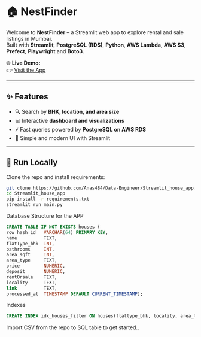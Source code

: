 # 🏠 NestFinder

Welcome to **NestFinder** – a Streamlit web app to explore rental and sale listings in Mumbai.  
Built with **Streamlit**, **PostgreSQL (RDS)**, **Python**, **AWS Lambda**, **AWS S3**, **Prefect**, **Playwright** and **Boto3**.  

🌐 **Live Demo:**  
👉 [Visit the App](https://anas-house.streamlit.app/)  

---

## ✨ Features
- 🔍 Search by **BHK, location, and area size**
- 📊 Interactive **dashboard and visualizations**
- ⚡ Fast queries powered by **PostgreSQL on AWS RDS**
- 🎨 Simple and modern UI with Streamlit

---

## 🚀 Run Locally
Clone the repo and install requirements:

```bash
git clone https://github.com/Anas484/Data-Engineer/Streamlit_house_app.git
cd Streamlit_house_app
pip install -r requirements.txt
streamlit run main.py
````

Database Structure for the APP

```sql
CREATE TABLE IF NOT EXISTS houses (
row_hash_id   VARCHAR(64) PRIMARY KEY,
name          TEXT,
flatType_bhk  INT,
bathrooms     INT,
area_sqft     INT,
area_type     TEXT,
price         NUMERIC,
deposit       NUMERIC,
rentOrsale    TEXT,
locality      TEXT,
link          TEXT,
processed_at  TIMESTAMP DEFAULT CURRENT_TIMESTAMP);
```

Indexes

```sql
CREATE INDEX idx_houses_filter ON houses(flattype_bhk, locality, area_type, area_sqft);
```

Import CSV from the repo to SQL table to get started..
